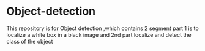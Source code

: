 # Object-detection
This repository is for Object detection ,which contains 2 segment part 1 is to localize a white box in a black image and 2nd part localize and detect the class of the object
